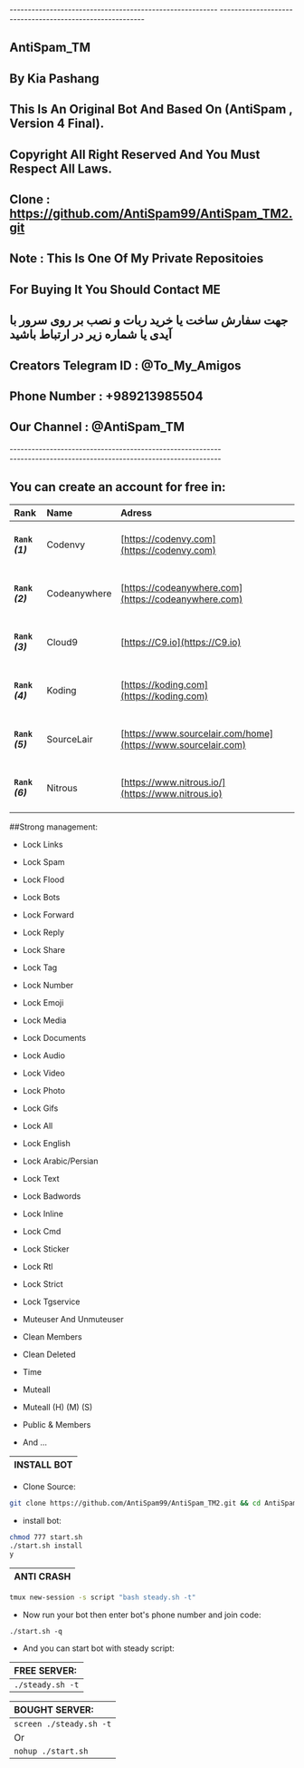 *---------------------------------------------------------*
*---------------------------------------------------------*

## AntiSpam_TM

## By Kia Pashang

## This Is An Original Bot And Based On (AntiSpam , Version 4 Final).

## Copyright All Right Reserved And You Must Respect All Laws.

## Clone : https://github.com/AntiSpam99/AntiSpam_TM2.git

## Note : This Is One Of My Private Repositoies

## For Buying It You Should Contact ME 

## جهت سفارش ساخت یا خرید ربات و نصب بر روی سرور با آیدی یا شماره زیر در ارتباط باشید

## Creators Telegram ID : @To_My_Amigos

## Phone Number : +989213985504

## Our Channel : @AntiSpam_TM

*----------------------------------------------------------*		
*----------------------------------------------------------*


## You can create an account for free in:
|Rank | Name | Adress |
|:--------|:----------|:------------|
| <h4>`Rank` _(1)_ | Codenvy | [https://codenvy.com](https://codenvy.com) |
| <h4>`Rank` _(2)_ | Codeanywhere | [https://codeanywhere.com](https://codeanywhere.com) |
| <h4>`Rank` _(3)_ | Cloud9 | [https://C9.io](https://C9.io) |
| <h4>`Rank` _(4)_ | Koding | [https://koding.com](https://koding.com) |
| <h4>`Rank` _(5)_ | SourceLair | [https://www.sourcelair.com/home](https://www.sourcelair.com) |
| <h4>`Rank` _(6)_ | Nitrous | [https://www.nitrous.io/](https://www.nitrous.io) |

##Strong management:
- <p align="left">Lock Links
- <p align="left">Lock Spam
- <p align="left">Lock Flood
- <p align="left">Lock Bots
- <p align="left">Lock Forward
- <p align="left">Lock Reply
- <p align="left">Lock Share
- <p align="left">Lock Tag
- <p align="left">Lock Number
- <p align="left">Lock Emoji
- <p align="left">Lock Media
- <p align="left">Lock Documents
- <p align="left">Lock Audio
- <p align="left">Lock Video
- <p align="left">Lock Photo
- <p align="left">Lock Gifs
- <p align="left">Lock All
- <p align="left">Lock English
- <p align="left">Lock Arabic/Persian
- <p align="left">Lock Text
- <p align="left">Lock Badwords
- <p align="left">Lock Inline
- <p align="left">Lock Cmd
- <p align="left">Lock Sticker
- <p align="left">Lock Rtl
- <p align="left">Lock Strict
- <p align="left">Lock Tgservice
- <p align="left">Muteuser And Unmuteuser
- <p align="left">Clean Members
- <p align="left">Clean Deleted
- <p align="left">Time
- <p align="left">Muteall
- <p align="left">Muteall (H) (M) (S) 
- <p align="left">Public & Members
- <p align="left">And ...



| INSTALL BOT |
|:-----------------------|
- <p align="left">Clone Source:
```sh
git clone https://github.com/AntiSpam99/AntiSpam_TM2.git && cd AntiSpam_TM2
```
- <p align="left">install bot:
```sh
chmod 777 start.sh
./start.sh install
y
```
| ANTI CRASH |
|:-----------------------|
```sh
tmux new-session -s script "bash steady.sh -t"
```
- <p align="left">Now run your bot then enter bot's phone number and join code:
`./start.sh -q`
- <p align="left">And you can start bot with steady script:

| FREE SERVER: |
|:-----------------------|
| `./steady.sh -t` |

| BOUGHT SERVER: |
|:-----------------------|
| `screen ./steady.sh -t` |
| Or |
| `nohup ./start.sh` |

